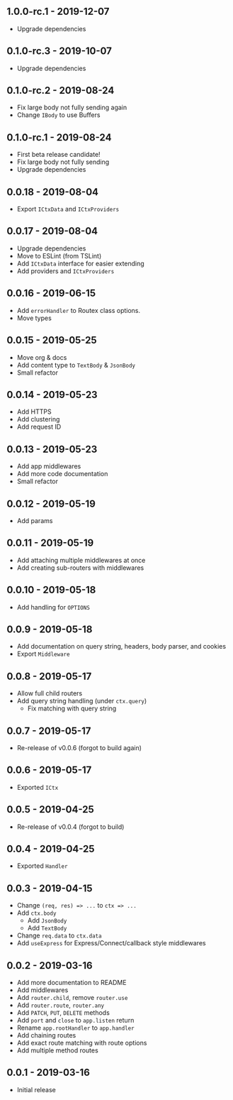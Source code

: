 ## 1.0.0-rc.1 - 2019-12-07

- Upgrade dependencies

## 0.1.0-rc.3 - 2019-10-07

- Upgrade dependencies

## 0.1.0-rc.2 - 2019-08-24

- Fix large body not fully sending again
- Change `IBody` to use Buffers

## 0.1.0-rc.1 - 2019-08-24

- First beta release candidate!
- Fix large body not fully sending
- Upgrade dependencies

## 0.0.18 - 2019-08-04

- Export `ICtxData` and `ICtxProviders`

## 0.0.17 - 2019-08-04

- Upgrade dependencies
- Move to ESLint (from TSLint)
- Add `ICtxData` interface for easier extending
- Add providers and `ICtxProviders`

## 0.0.16 - 2019-06-15

- Add `errorHandler` to Routex class options.
- Move types

## 0.0.15 - 2019-05-25

- Move org & docs
- Add content type to `TextBody` & `JsonBody`
- Small refactor

## 0.0.14 - 2019-05-23

- Add HTTPS
- Add clustering
- Add request ID

## 0.0.13 - 2019-05-23

- Add app middlewares
- Add more code documentation
- Small refactor

## 0.0.12 - 2019-05-19

- Add params

## 0.0.11 - 2019-05-19

- Add attaching multiple middlewares at once
- Add creating sub-routers with middlewares

## 0.0.10 - 2019-05-18

- Add handling for `OPTIONS`

## 0.0.9 - 2019-05-18

- Add documentation on query string, headers, body parser, and cookies
- Export `Middleware`

## 0.0.8 - 2019-05-17

- Allow full child routers
- Add query string handling (under `ctx.query`)
  - Fix matching with query string

## 0.0.7 - 2019-05-17

- Re-release of v0.0.6 (forgot to build again)

## 0.0.6 - 2019-05-17

- Exported `ICtx`

## 0.0.5 - 2019-04-25

- Re-release of v0.0.4 (forgot to build)

## 0.0.4 - 2019-04-25

- Exported `Handler`

## 0.0.3 - 2019-04-15

- Change `(req, res) => ...` to `ctx => ...`
- Add `ctx.body`
  - Add `JsonBody`
  - Add `TextBody`
- Change `req.data` to `ctx.data`
- Add `useExpress` for Express/Connect/callback style middlewares

## 0.0.2 - 2019-03-16

- Add more documentation to README
- Add middlewares
- Add `router.child`, remove `router.use`
- Add `router.route`, `router.any`
- Add `PATCH`, `PUT`, `DELETE` methods
- Add `port` and `close` to `app.listen` return
- Rename `app.rootHandler` to `app.handler`
- Add chaining routes
- Add exact route matching with route options
- Add multiple method routes

## 0.0.1 - 2019-03-16

- Initial release
